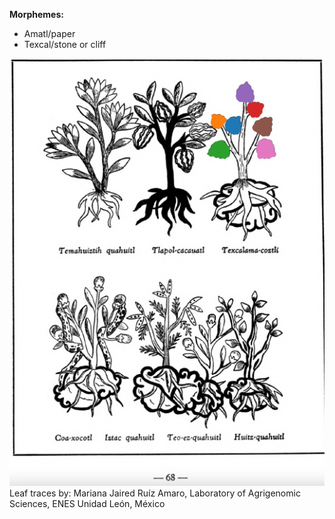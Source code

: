 
**Morphemes:**

- Amatl/paper
- Texcal/stone or cliff

![M_ID174_p068_03_Texcal-ama-coztli.png](assets/M_ID174_p068_03_Texcal-ama-coztli.png)  
Leaf traces by: Mariana Jaired Ruíz Amaro, Laboratory of Agrigenomic Sciences, ENES Unidad León, México  

